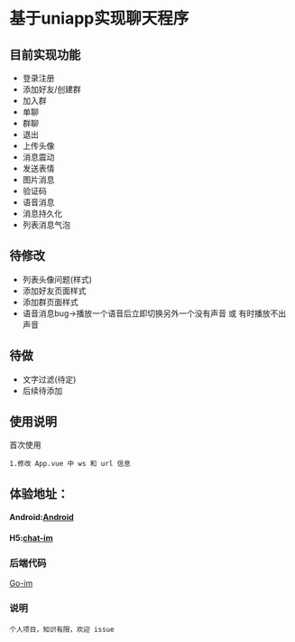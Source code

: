 # 基于uniapp实现聊天程序
## 目前实现功能
- 登录注册
- 添加好友/创建群
- 加入群
- 单聊
- 群聊
- 退出
- 上传头像
- 消息震动
- 发送表情
- 图片消息
- 验证码
- 语音消息
- 消息持久化
- 列表消息气泡

## 待修改
- 列表头像问题(样式)
- 添加好友页面样式
- 添加群页面样式
- 语音消息bug->播放一个语音后立即切换另外一个没有声音 或 有时播放不出声音

## 待做
- 文字过滤(待定)
- 后续待添加

## 使用说明
首次使用
```
1.修改 App.vue 中 ws 和 url 信息
```
## 体验地址：
#### Android:[Android](http://doc.bo5.xyz/Android-chat-im.apk)

#### H5:[chat-im](http://doc.bo5.xyz/h5/)

### 后端代码
[Go-im](https://github.com/ltsj404/Go-im)

### 说明
```
个人项目，知识有限，欢迎 issue
```
